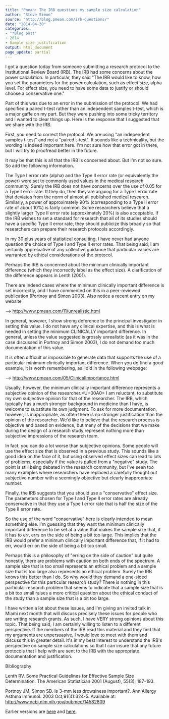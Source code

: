 ```yaml
---
title: "Pmean: The IRB questions my sample size calculation"
author: "Steve Simon"
source: "http://blog.pmean.com/irb-questions/"
date: "2014-04-30"
categories:
- "*Blog post"
- 2014
- Sample size justification
output: html_document
page_update: partial
---
```


I got a question today from someone submitting a research protocol to
the Institutional Review Board (IRB). The IRB had some concerns about
the power calculation. In particular, they said "The IRB would like to
know, how you set the parameters for the power calculation, such as
effect size, alpha level. For effect size, you need to have some data to
justify or should choose a conservative one."

Part of this was due to an error in the submission of the protocol. We
had specified a paired t-test rather than an independent samples t-test,
which is a major gaffe on my part. But they were pushing into some
tricky territory and I wanted to clear things up. Here is the response
that I suggested that we share with the IRB.

<!---More--->



First, you need to correct the protocol. We are using "an independent
samples t-test" and not a "paired t-test". It sounds like a
technicality, but the wording is indeed important here. I'm not sure how
that error got in there, but I will try to proofread better in the
future.

It may be that this is all that the IRB is concerned about. But I'm not
so sure. So add the following information.

The Type I error rate (alpha) and the Type II error rate (or
equivalently the power) were set to commonly used values in the medical
research community. Surely the IRB does not have concerns over the use
of 0.05 for a Type I error rate. If they do, then they are arguing for a
Type I error rate that deviates from the norm of almost all published
medical research. Similarly, a power of approximately 90% (corresponding
to a Type II error rate of about 10%) is fairly common. Some researchers
believe that a slightly larger Type II error rate (approximately 20%) is
also acceptable. If the IRB wishes to set a standard for research that
all of its studies should have a specific Type II error rate, they
should publicize this broadly so that researchers can prepare their
research protocols accordingly.

In my 30 plus years of statistical consulting, I have never had anyone
question the choice of Type I and Type II error rates. That being said,
I am certainly appreciative of any collective guidance that particular
values are warranted by ethical considerations of the protocol.

Perhaps the IRB is concerned about the minimum clinically important
difference (which they incorrectly label as the effect size). A
clarification of the difference appears in Lenth (2001).

There are indeed cases where the minimum clinically important difference
is set incorrectly, and I have commented on this in a peer-reviewed
publication (Portnoy and Simon 2003). Also notice a recent entry on my
website

--\> <http://www.pmean.com/11/unrealistic.html>

In general, however, I show strong deference to the principal
investigator in setting this value. I do not have any clinical
expertise, and this is what is needed in setting the minimum CLINICALLY
important difference. In general, unless the value suggested is grossly
unrealistic (as it was in the case discussed in Portnoy and Simon 2003),
I do not demand too much documentation of this value.

It is often difficult or impossible to generate data that supports the
use of a particular minimum clinically important difference. When you do
find a good example, it is worth remembering, as I did in the following
webpage:

--\> <http://www.pmean.com/05/ClinicalImportance.html>

Usually, however, the minimum clinically important difference represents
a subjective opinion of the researcher.<U+00A0> I am reluctant, to substitute
my own subjective opinion for that of the researcher. The IRB, which
typically has a much stronger background in medicine than I have, is
welcome to substitute its own judgment. To ask for more documentation,
however, is inappropriate, as often there is no stronger justification
than the opinion of the researcher. We'd like to believe that the
research process is objective and based on evidence, but many of the
decisions that we make during the design of a research study represent
nothing more than subjective impressions of the research team.

In fact, you can do a lot worse than subjective opinions. Some people
will use the effect size that is observed in a previous study. This
sounds like a good idea on the face of it, but using observed effect
sizes can lead to lots of problems, especially if the value is pulled
from a "negative" study. The point is still being debated in the
research community, but I've seen too many examples where researchers
have replaced a carefully thought out subjective number with a seemingly
objective but clearly inappropriate number.

Finally, the IRB suggests that you should use a "conservative" effect
size. The parameters chosen for Type I and Type II error rates are
already conservative in that they use a Type I error rate that is half
the size of the Type II error rate.

So the use of the word "conservative" here is clearly intended to mean
something else. I'm guessing that they want the minimum clinically
important difference to be set at a value that makes the sample size
that, if it has to err, errs on the side of being a bit too large. This
implies that the IRB would prefer a minimum clinically important
difference that, if it had to err, would err on the side of being a bit
too small.

Perhaps this is a philosophy of "erring on the side of caution" but
quite honestly, there are problems with caution on both ends of the
spectrum. A sample size that is too small represents an ethical problem
and a sample size that is too large also represents an ethical problem.
Surely the IRB knows this better than I do. So why would they demand a
one-sided perspective for this particular research study? There is
nothing in this particular research problem that seems to indicate that
a sample size that is a bit too small raises a more critical question
about the ethical conduct of the study than a sample size that is a bit
too large.

I have written a lot about these issues, and I'm giving an invited talk
in Miami next month that will discuss precisely these issues for people
who are writing research grants. As such, I have VERY strong opinions
about this topic. That being said, I am certainly willing to listen to a
different perspective. If the members of the IRB read this material and
they find that my arguments are unpersuasive, I would love to meet with
them and discuss this in greater detail. It's in my best interest to
understand the IRB's perspective on sample size calculations so that I
can insure that any future protocols that I help with are sent to the
IRB with the appropriate documentation and justification.

Bibliography

Lenth RV. Some Practical Guidelines for Effective Sample Size
Determination. The American Statistician 2001 (August), 55(3); 187-193.

Portnoy JM, Simon SD. Is 3-mm less drowsiness important?. Ann Allergy
Asthma Immunol. 2003 Oct;91(4):324-5. Available at:
<http://www.ncbi.nlm.nih.gov/pubmed/14582809>

 
Earlier versions are [here][sim1] and [here][sim2].
 
[sim1]: http://blog.pmean.com/irb-questions/
[sim2]: http://new.pmean.com/irb-questions/
 
